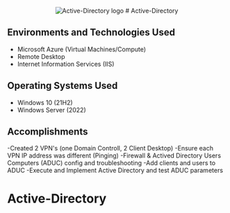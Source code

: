 <p align="center">
<img src="[https://imgur.com/a/hgT5kuB](https://i.imgur.com/jB7PTsU.png)" alt="Active-Directory logo"/>
# Active-Directory

<h2>Environments and Technologies Used</h2>

- Microsoft Azure (Virtual Machines/Compute)
- Remote Desktop
- Internet Information Services (IIS)

<h2>Operating Systems Used </h2>

- Windows 10</b> (21H2)
- Windows Server (2022)

<h2>Accomplishments</h2>

-Created 2 VPN's (one Domain Controll, 2 Client Desktop)
-Ensure each VPN IP address was different (Pinging)
-Firewall & Actived Directory Users Computers (ADUC) config and troubleshooting
-Add clients and users to ADUC
-Execute and Implement Active Directory and test ADUC parameters

# Active-Directory

